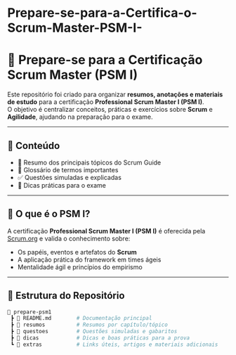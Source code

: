 # Prepare-se-para-a-Certifica-o-Scrum-Master-PSM-I-
# 📘 Prepare-se para a Certificação Scrum Master (PSM I)

Este repositório foi criado para organizar **resumos, anotações e materiais de estudo** para a certificação **Professional Scrum Master I (PSM I)**.  
O objetivo é centralizar conceitos, práticas e exercícios sobre **Scrum** e **Agilidade**, ajudando na preparação para o exame.

---

## 📝 Conteúdo

- 📖 Resumo dos principais tópicos do Scrum Guide  
- 🔑 Glossário de termos importantes  
- ✅ Questões simuladas e explicadas  
- 🚀 Dicas práticas para o exame  

---

## 📌 O que é o PSM I?

A certificação **Professional Scrum Master I (PSM I)** é oferecida pela [Scrum.org](https://www.scrum.org/) e valida o conhecimento sobre:
- Os papéis, eventos e artefatos do **Scrum**  
- A aplicação prática do framework em times ágeis  
- Mentalidade ágil e princípios do empirismo  

---

## 📂 Estrutura do Repositório

```bash
📂 prepare-psm1
 ┣ 📜 README.md        # Documentação principal
 ┣ 📂 resumos          # Resumos por capítulo/tópico
 ┣ 📂 questoes         # Questões simuladas e gabaritos
 ┣ 📂 dicas            # Dicas e boas práticas para a prova
 ┗ 📂 extras           # Links úteis, artigos e materiais adicionais
